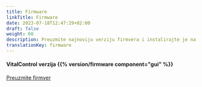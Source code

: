 ```yaml
---
title: Firmware
linkTitle: Firmware
date: 2023-07-18T12:47:29+02:00
draft: false
weight: 60
description: Preuzmite najnoviju verziju firmvera i instalirajte je na vaš VitalControl uređaj.
translationKey: firmware
---
```

#### VitalControl verzija {{% version/firmware component="gui" %}}

<a href="/download/firmware.vcu" role="button" class="btn btn-primary btn-lg">Preuzmite firmver</a>
